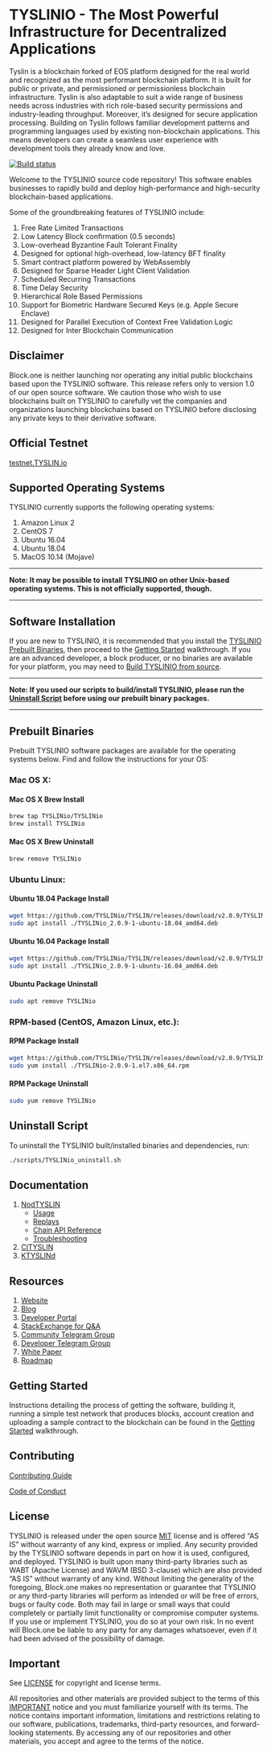 
# TYSLINIO - The Most Powerful Infrastructure for Decentralized Applications




Tyslin is a blockchain forked of EOS platform designed for the real world and recognized as the most performant blockchain platform. It is built for public or private, and permissioned or permissionless blockchain infrastructure. Tyslin is also adaptable to suit a wide range of business needs across industries with rich role-based security permissions and industry-leading throughput. Moreover, it’s designed for secure application processing.
Building on Tyslin follows familiar development patterns and programming languages used by existing non-blockchain applications. This means  developers can create a seamless user experience with development tools they already know and love.



[![Build status](https://badge.buildkite.com/370fe5c79410f7d695e4e34c500b4e86e3ac021c6b1f739e20.svg?branch=master)](https://buildkite.com/TYSLINIO/TYSLINio)

Welcome to the TYSLINIO source code repository! This software enables businesses to rapidly build and deploy high-performance and high-security blockchain-based applications.

Some of the groundbreaking features of TYSLINIO include:

1. Free Rate Limited Transactions
1. Low Latency Block confirmation (0.5 seconds)
1. Low-overhead Byzantine Fault Tolerant Finality
1. Designed for optional high-overhead, low-latency BFT finality
1. Smart contract platform powered by WebAssembly
1. Designed for Sparse Header Light Client Validation
1. Scheduled Recurring Transactions
1. Time Delay Security
1. Hierarchical Role Based Permissions
1. Support for Biometric Hardware Secured Keys (e.g. Apple Secure Enclave)
1. Designed for Parallel Execution of Context Free Validation Logic
1. Designed for Inter Blockchain Communication

## Disclaimer

Block.one is neither launching nor operating any initial public blockchains based upon the TYSLINIO software. This release refers only to version 1.0 of our open source software. We caution those who wish to use blockchains built on TYSLINIO to carefully vet the companies and organizations launching blockchains based on TYSLINIO before disclosing any private keys to their derivative software.

## Official Testnet

[testnet.TYSLIN.io](https://testnet.TYSLIN.io/)

## Supported Operating Systems

TYSLINIO currently supports the following operating systems:  

1. Amazon Linux 2
2. CentOS 7
3. Ubuntu 16.04
4. Ubuntu 18.04
5. MacOS 10.14 (Mojave)

---

**Note: It may be possible to install TYSLINIO on other Unix-based operating systems. This is not officially supported, though.**

---

## Software Installation

If you are new to TYSLINIO, it is recommended that you install the [TYSLINIO Prebuilt Binaries](#prebuilt-binaries), then proceed to the [Getting Started](https://developers.TYSLIN.io/TYSLINio-home/docs) walkthrough. If you are an advanced developer, a block producer, or no binaries are available for your platform, you may need to [Build TYSLINIO from source](https://TYSLINio.github.io/TYSLIN/latest/install/build-from-source).

---

**Note: If you used our scripts to build/install TYSLINIO, please run the [Uninstall Script](#uninstall-script) before using our prebuilt binary packages.**

---

## Prebuilt Binaries

Prebuilt TYSLINIO software packages are available for the operating systems below. Find and follow the instructions for your OS:

### Mac OS X:

#### Mac OS X Brew Install
```sh
brew tap TYSLINio/TYSLINio
brew install TYSLINio
```
#### Mac OS X Brew Uninstall
```sh
brew remove TYSLINio
```

### Ubuntu Linux:

#### Ubuntu 18.04 Package Install
```sh
wget https://github.com/TYSLINio/TYSLIN/releases/download/v2.0.9/TYSLINio_2.0.9-1-ubuntu-18.04_amd64.deb
sudo apt install ./TYSLINio_2.0.9-1-ubuntu-18.04_amd64.deb
```
#### Ubuntu 16.04 Package Install
```sh
wget https://github.com/TYSLINio/TYSLIN/releases/download/v2.0.9/TYSLINio_2.0.9-1-ubuntu-16.04_amd64.deb
sudo apt install ./TYSLINio_2.0.9-1-ubuntu-16.04_amd64.deb
```
#### Ubuntu Package Uninstall
```sh
sudo apt remove TYSLINio
```

### RPM-based (CentOS, Amazon Linux, etc.):

#### RPM Package Install
```sh
wget https://github.com/TYSLINio/TYSLIN/releases/download/v2.0.9/TYSLINio-2.0.9-1.el7.x86_64.rpm
sudo yum install ./TYSLINio-2.0.9-1.el7.x86_64.rpm
```
#### RPM Package Uninstall
```sh
sudo yum remove TYSLINio
```

## Uninstall Script
To uninstall the TYSLINIO built/installed binaries and dependencies, run:
```sh
./scripts/TYSLINio_uninstall.sh
```

## Documentation
1. [NodTYSLIN](http://TYSLINio.github.io/TYSLIN/latest/nodTYSLIN/)
    - [Usage](http://TYSLINio.github.io/TYSLIN/latest/nodTYSLIN/usage/index)
    - [Replays](http://TYSLINio.github.io/TYSLIN/latest/nodTYSLIN/replays/index)
    - [Chain API Reference](http://TYSLINio.github.io/TYSLIN/latest/nodTYSLIN/plugins/chain_api_plugin/api-reference/index)
    - [Troubleshooting](http://TYSLINio.github.io/TYSLIN/latest/nodTYSLIN/troubleshooting/index)
1. [ClTYSLIN](http://TYSLINio.github.io/TYSLIN/latest/clTYSLIN/)
1. [KTYSLINd](http://TYSLINio.github.io/TYSLIN/latest/kTYSLINd/)

## Resources
1. [Website](https://TYSLIN.io)
1. [Blog](https://medium.com/TYSLINio)
1. [Developer Portal](https://developers.TYSLIN.io)
1. [StackExchange for Q&A](https://TYSLINio.stackexchange.com/)
1. [Community Telegram Group](https://t.me/TYSLINProject)
1. [Developer Telegram Group](https://t.me/joinchat/EaEnSUPktgfoI-XPfMYtcQ)
1. [White Paper](https://github.com/TYSLINIO/Documentation/blob/master/TechnicalWhitePaper.md)
1. [Roadmap](https://github.com/TYSLINIO/Documentation/blob/master/Roadmap.md)

<a name="gettingstarted"></a>
## Getting Started
Instructions detailing the process of getting the software, building it, running a simple test network that produces blocks, account creation and uploading a sample contract to the blockchain can be found in the [Getting Started](https://developers.TYSLIN.io/welcome/latest/getting-started) walkthrough.

## Contributing

[Contributing Guide](./CONTRIBUTING.md)

[Code of Conduct](./CONTRIBUTING.md#conduct)

## License

TYSLINIO is released under the open source [MIT](./LICENSE) license and is offered “AS IS” without warranty of any kind, express or implied. Any security provided by the TYSLINIO software depends in part on how it is used, configured, and deployed. TYSLINIO is built upon many third-party libraries such as WABT (Apache License) and WAVM (BSD 3-clause) which are also provided “AS IS” without warranty of any kind. Without limiting the generality of the foregoing, Block.one makes no representation or guarantee that TYSLINIO or any third-party libraries will perform as intended or will be free of errors, bugs or faulty code. Both may fail in large or small ways that could completely or partially limit functionality or compromise computer systems. If you use or implement TYSLINIO, you do so at your own risk. In no event will Block.one be liable to any party for any damages whatsoever, even if it had been advised of the possibility of damage.  

## Important

See [LICENSE](./LICENSE) for copyright and license terms.

All repositories and other materials are provided subject to the terms of this [IMPORTANT](./IMPORTANT.md) notice and you must familiarize yourself with its terms.  The notice contains important information, limitations and restrictions relating to our software, publications, trademarks, third-party resources, and forward-looking statements.  By accessing any of our repositories and other materials, you accept and agree to the terms of the notice.
